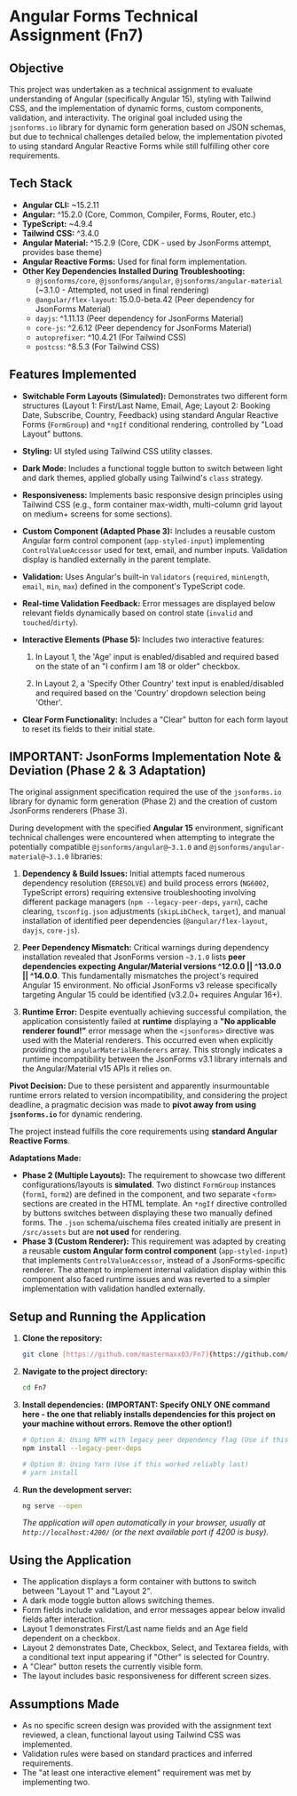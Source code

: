 # Angular Forms Technical Assignment (Fn7)

## Objective

This project was undertaken as a technical assignment to evaluate understanding of Angular (specifically Angular 15), styling with Tailwind CSS, and the implementation of dynamic forms, custom components, validation, and interactivity. The original goal included using the `jsonforms.io` library for dynamic form generation based on JSON schemas, but due to technical challenges detailed below, the implementation pivoted to using standard Angular Reactive Forms while still fulfilling other core requirements.

## Tech Stack

- **Angular CLI:** ~15.2.11
- **Angular:** ^15.2.0 (Core, Common, Compiler, Forms, Router, etc.)
- **TypeScript:** ~4.9.4
- **Tailwind CSS:** ^3.4.0
- **Angular Material:** ^15.2.9 (Core, CDK - used by JsonForms attempt, provides base theme)
- **Angular Reactive Forms:** Used for final form implementation.
- **Other Key Dependencies Installed During Troubleshooting:**
  - `@jsonforms/core`, `@jsonforms/angular`, `@jsonforms/angular-material` (~3.1.0 - Attempted, not used in final rendering)
  - `@angular/flex-layout`: 15.0.0-beta.42 (Peer dependency for JsonForms Material)
  - `dayjs`: ^1.11.13 (Peer dependency for JsonForms Material)
  - `core-js`: ^2.6.12 (Peer dependency for JsonForms Material)
  - `autoprefixer`: ^10.4.21 (For Tailwind CSS)
  - `postcss`: ^8.5.3 (For Tailwind CSS)

## Features Implemented

- **Switchable Form Layouts (Simulated):** Demonstrates two different form structures (Layout 1: First/Last Name, Email, Age; Layout 2: Booking Date, Subscribe, Country, Feedback) using standard Angular Reactive Forms (`FormGroup`) and `*ngIf` conditional rendering, controlled by "Load Layout" buttons.

- **Styling:** UI styled using Tailwind CSS utility classes.

- **Dark Mode:** Includes a functional toggle button to switch between light and dark themes, applied globally using Tailwind's `class` strategy.

- **Responsiveness:** Implements basic responsive design principles using Tailwind CSS (e.g., form container max-width, multi-column grid layout on medium+ screens for some sections).

- **Custom Component (Adapted Phase 3):** Includes a reusable custom Angular form control component (`app-styled-input`) implementing `ControlValueAccessor` used for text, email, and number inputs. Validation display is handled externally in the parent template.

- **Validation:** Uses Angular's built-in `Validators` (`required`, `minLength`, `email`, `min`, `max`) defined in the component's TypeScript code.

- **Real-time Validation Feedback:** Error messages are displayed below relevant fields dynamically based on control state (`invalid` and `touched`/`dirty`).

- **Interactive Elements (Phase 5):** Includes two interactive features:

  1.  In Layout 1, the 'Age' input is enabled/disabled and required based on the state of an "I confirm I am 18 or older" checkbox.

  2.  In Layout 2, a 'Specify Other Country' text input is enabled/disabled and required based on the 'Country' dropdown selection being 'Other'.

- **Clear Form Functionality:** Includes a "Clear" button for each form layout to reset its fields to their initial state.

## IMPORTANT: JsonForms Implementation Note & Deviation (Phase 2 & 3 Adaptation)

The original assignment specification required the use of the `jsonforms.io` library for dynamic form generation (Phase 2) and the creation of custom JsonForms renderers (Phase 3).

During development with the specified **Angular 15** environment, significant technical challenges were encountered when attempting to integrate the potentially compatible `@jsonforms/angular@~3.1.0` and `@jsonforms/angular-material@~3.1.0` libraries:

1.  **Dependency & Build Issues:** Initial attempts faced numerous dependency resolution (`ERESOLVE`) and build process errors (`NG6002`, TypeScript errors) requiring extensive troubleshooting involving different package managers (`npm --legacy-peer-deps`, `yarn`), cache clearing, `tsconfig.json` adjustments (`skipLibCheck`, `target`), and manual installation of identified peer dependencies (`@angular/flex-layout`, `dayjs`, `core-js`).

2.  **Peer Dependency Mismatch:** Critical warnings during dependency installation revealed that JsonForms version `~3.1.0` lists **peer dependencies expecting Angular/Material versions ^12.0.0 || ^13.0.0 || ^14.0.0**. This fundamentally mismatches the project's required Angular 15 environment. No official JsonForms v3 release specifically targeting Angular 15 could be identified (v3.2.0+ requires Angular 16+).

3.  **Runtime Error:** Despite eventually achieving successful compilation, the application consistently failed at **runtime** displaying a **"No applicable renderer found!"** error message when the `<jsonforms>` directive was used with the Material renderers. This occurred even when explicitly providing the `angularMaterialRenderers` array. This strongly indicates a runtime incompatibility between the JsonForms v3.1 library internals and the Angular/Material v15 APIs it relies on.

**Pivot Decision:**
Due to these persistent and apparently insurmountable runtime errors related to version incompatibility, and considering the project deadline, a pragmatic decision was made to **pivot away from using `jsonforms.io`** for dynamic rendering.

The project instead fulfills the core requirements using **standard Angular Reactive Forms**.

**Adaptations Made:**

- **Phase 2 (Multiple Layouts):** The requirement to showcase two different configurations/layouts is **simulated**. Two distinct `FormGroup` instances (`form1`, `form2`) are defined in the component, and two separate `<form>` sections are created in the HTML template. An `*ngIf` directive controlled by buttons switches between displaying these two manually defined forms. The `.json` schema/uischema files created initially are present in `/src/assets` but are **not used** for rendering.
- **Phase 3 (Custom Renderer):** This requirement was adapted by creating a reusable **custom Angular form control component** (`app-styled-input`) that implements `ControlValueAccessor`, instead of a JsonForms-specific renderer. The attempt to implement internal validation display within this component also faced runtime issues and was reverted to a simpler implementation with validation handled externally.

## Setup and Running the Application

1.  **Clone the repository:**
    ```bash
    git clone [https://github.com/mastermaxx03/Fn7](https://github.com/mastermaxx03/Fn7)
    ```
2.  **Navigate to the project directory:**
    ```bash
    cd Fn7
    ```
3.  **Install dependencies:**
    **(IMPORTANT: Specify ONLY ONE command here - the one that reliably installs dependencies for this project on your machine without errors. Remove the other option!)**

    ```bash
    # Option A: Using NPM with legacy peer dependency flag (Use if this worked reliably last)
    npm install --legacy-peer-deps

    # Option B: Using Yarn (Use if this worked reliably last)
    # yarn install
    ```

4.  **Run the development server:**
    ```bash
    ng serve --open
    ```
    _The application will open automatically in your browser, usually at `http://localhost:4200/` (or the next available port if 4200 is busy)._

## Using the Application

- The application displays a form container with buttons to switch between "Layout 1" and "Layout 2".
- A dark mode toggle button allows switching themes.
- Form fields include validation, and error messages appear below invalid fields after interaction.
- Layout 1 demonstrates First/Last name fields and an Age field dependent on a checkbox.
- Layout 2 demonstrates Date, Checkbox, Select, and Textarea fields, with a conditional text input appearing if "Other" is selected for Country.
- A "Clear" button resets the currently visible form.
- The layout includes basic responsiveness for different screen sizes.

## Assumptions Made

- As no specific screen design was provided with the assignment text reviewed, a clean, functional layout using Tailwind CSS was implemented.
- Validation rules were based on standard practices and inferred requirements.
- The "at least one interactive element" requirement was met by implementing two.
